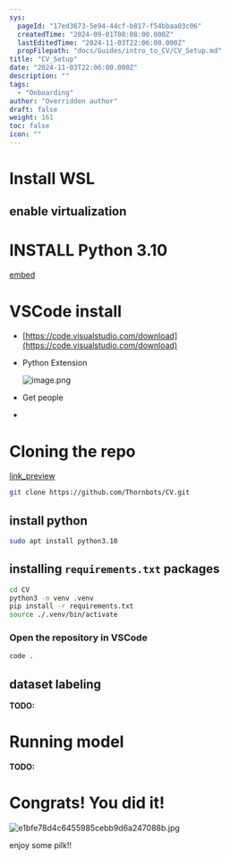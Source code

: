 ```yaml
---
sys:
  pageId: "17ed3673-5e94-44cf-b817-f54bbaa03c06"
  createdTime: "2024-09-01T00:08:00.000Z"
  lastEditedTime: "2024-11-03T22:06:00.000Z"
  propFilepath: "docs/Guides/intro_to_CV/CV_Setup.md"
title: "CV_Setup"
date: "2024-11-03T22:06:00.000Z"
description: ""
tags:
  - "Onboarding"
author: "Overridden author"
draft: false
weight: 161
toc: false
icon: ""
---
```


# Install WSL

## enable virtualization

# INSTALL Python 3.10

[embed](https://www.rose-hulman.edu/class/csse/csse132/2425a/labs/prelab1-wsl2.html)

# VSCode install

- [https://code.visualstudio.com/download](https://code.visualstudio.com/download)
- Python Extension

	![image.png](https://prod-files-secure.s3.us-west-2.amazonaws.com/d518164a-d88e-44d1-a4ee-3adb3bd8bce0/d82b6650-a5e4-4d3c-b8c9-93d817dae00e/image.png?X-Amz-Algorithm=AWS4-HMAC-SHA256&X-Amz-Content-Sha256=UNSIGNED-PAYLOAD&X-Amz-Credential=ASIAZI2LB466S5L2HRN5%2F20250526%2Fus-west-2%2Fs3%2Faws4_request&X-Amz-Date=20250526T041542Z&X-Amz-Expires=3600&X-Amz-Security-Token=IQoJb3JpZ2luX2VjEHMaCXVzLXdlc3QtMiJIMEYCIQCm967ZDVHWW%2BJB%2BZprkslR3uTn6RbNBkSVSl%2FjSwyklQIhAKMc%2B8TLH4iXa1fIMB1ezoRHaTAnlVbXtDAEJlEWgFoyKv8DCDsQABoMNjM3NDIzMTgzODA1IgwkMIo9kSn11VrIYaIq3AOx%2BIMpoit6GyP7Mx%2B%2FcfvS8rfS%2FGhf6frqBZW93UfrscSwu%2BI%2FscUJFRs7sygFHOKaFjZkqBKleDLkrAIWy%2FZ41L64MWlT0R%2BL9RHITTaw2%2BIdieOhOh8C4ib6kKVrJbgouQTnZJVGRbbaFVEACmYdrPbj8YTbhmovZnIx3jIByzbZHmFLOXGWYGUU2xSQh0ODoR4EmFSKO6zDFG4agCoftzYbiPfH%2B0ZLOeJeh8DAGLlbAurUY0Ej%2Bzs7WhUK1aJEhriLJsM5veGUdaINxmh74Gz56zlvG2Ij2FDGW5Ga9%2FrpZOaUqx6TuBadQd%2BDO%2BD%2Bzvc52bM4wbXEHik95OYA%2B0rF37I7aHMvDHqH4f2Hrgz3%2Fyy0tt1lWQh9H8lpI9u8DyxdACwBIph2q%2Byp8Hhj8cQsCAoRs%2BU0WMtf0WWWAK8a9%2FW75EAzisW%2F3J%2FJC6DU%2B0yUp8x7WFuWVUZsAGev9R3mPK47qPQ5mUb1gvK2dzrqfTV%2B0k%2BjF00DBwHjtWmUEJDR2mM92qxuPdiBqhc%2BeKgQomcTv1oBTm8eOjLQ0hYYLXHjIwWLOfRnaA8IKrlZfeQXMjgRIlNr6t9jAdLHrEa4i8sRx0YerWs2XQg9SDEJ16LWeMSZw9abHTDins%2FBBjqkAc08nlUn%2Bd7BJ%2FVYT3Cq1mjTJFyjDyMhSXmDMjJDf1NgrNgj3WcKldUe1XbYkACk0%2Fvigbh06La6P0ZhBUeMfZgmBKwjKuY09G9Df1MdmH624BYu4TjFJdUAgJkmZoG4itADM6yIpsRkFE3gkXn6hr%2FyxCxRtM3230TBsMJwiOMFE2ACKRNf7pSBBXy3D4YA16qPjtTLLxsodrVRjhTJx52kdyHN&X-Amz-Signature=c96ab90a4f4793e3a69a22933b8a1dba8c2cb15d5287cd151cfa76d9b1a7fc4c&X-Amz-SignedHeaders=host&x-id=GetObject)
- Get people
- 

# Cloning the repo

[link_preview](https://github.com/Thornbots/CV/)

```bash
git clone https://github.com/Thornbots/CV.git
```

## install python

```bash
sudo apt install python3.10
```

## installing `requirements.txt` packages

```bash
cd CV
python3 -m venv .venv
pip install -r requirements.txt
source ./.venv/bin/activate
```

### Open the repository in VSCode

```bash
code .
```

## dataset labeling  

**TODO:**

# Running model

**TODO:**

# Congrats! You did it!

![e1bfe78d4c6455985cebb9d6a247088b.jpg](https://prod-files-secure.s3.us-west-2.amazonaws.com/d518164a-d88e-44d1-a4ee-3adb3bd8bce0/7d1ce04e-65d6-40c8-814d-754280e9515a/e1bfe78d4c6455985cebb9d6a247088b.jpg?X-Amz-Algorithm=AWS4-HMAC-SHA256&X-Amz-Content-Sha256=UNSIGNED-PAYLOAD&X-Amz-Credential=ASIAZI2LB466SAMDYDRO%2F20250526%2Fus-west-2%2Fs3%2Faws4_request&X-Amz-Date=20250526T041538Z&X-Amz-Expires=3600&X-Amz-Security-Token=IQoJb3JpZ2luX2VjEHIaCXVzLXdlc3QtMiJIMEYCIQCbkbtRtsN1%2BtgW2GFmnRYMyy6E2GqU75ktUESLbddNjAIhAPgQN0%2FuD1mWkZSisLgC3GFlcBesicWCHokH%2F4Fx32ECKv8DCDsQABoMNjM3NDIzMTgzODA1Igy99hE%2Fkv9e1ysPwM4q3AO5DpkI5m4WMlprE5B8CZpc5llft8HCljHFJzwg7FvnGULDITotTslNM3aYe1B0BbM6L%2BaLr3RQUmVFP2vTYfOFo1CLiKqbs5mN1E%2B%2FcrqdqgysHW7AjGrGGM1aUuE1PuB0WSLL2JVUfBCl9WbPOBxEE12p%2BhAaYJIew3b6dMWsU%2Fgrdmy3ngjPlDqRBxf26cxnpy%2BSwpQhjc%2BN03cf3ofK4%2F%2BovQS1WY0DRsDw86PdEM8vuRa2YU1BbBoktAnqQtTG99KD6wmdqiGWW0MEiJEelPT5BbQz%2BVI6dIM5rNMlNEmIqmEnE1oIXv4Bz0B9iyTipnO7quJvE1%2F6pnEJ5rRVeg7VQvglDm3AqIXmjZ2CqhpCpyGMxvL%2Fn%2BE9eY9xsYy43l2cCper2Z%2Ba7gRtsyMufogkxKv%2FYZkBmJ5C7N57mEcdV4rmkOnD2HLt%2Btxy%2BmMQEcTMqJ7gLVfSKgJ4%2FF9rcsh5g4NG8NFoXarrM%2BF4BDmQ7jaBB2imhVBxRQEp4m86rJEoYZEyJxWzVB7V5ZDOPsj7Kk82UXqsL67mbsf70hcn7%2BZHRhxS%2F57yNCm2V%2BZeaLm9hVnAIwcG8K8qY6BI8SkHnURV3uOa8H0iGZ0Fcop5kCInMWWP1NISpDDlnc%2FBBjqkAX4XaTggnDxz7nI0OzexuKhzeTrf4R8tiBbyQ%2BtSuHeHA%2F%2FPhAh36W%2BGem5aQmu2XBIOxuCSMmW63McsVsZ5kB5AqNivoCOOklzOloVziQQbPyTrAywbKy5r0ozsizD%2Bx9nbEbrqX16lE0mc3VHt94FAO%2FXyez5H71QLSiCyABd9uO9phjgSV1g7NtnHBj7e9vXP4ySxLIPxOdua4s6DWWwUe7xp&X-Amz-Signature=f9e0b04875c2396698cfbdc2c5a35e21bbbc7ae4a4affcbc4c0487b2ab3e0896&X-Amz-SignedHeaders=host&x-id=GetObject)

enjoy some pilk!!
